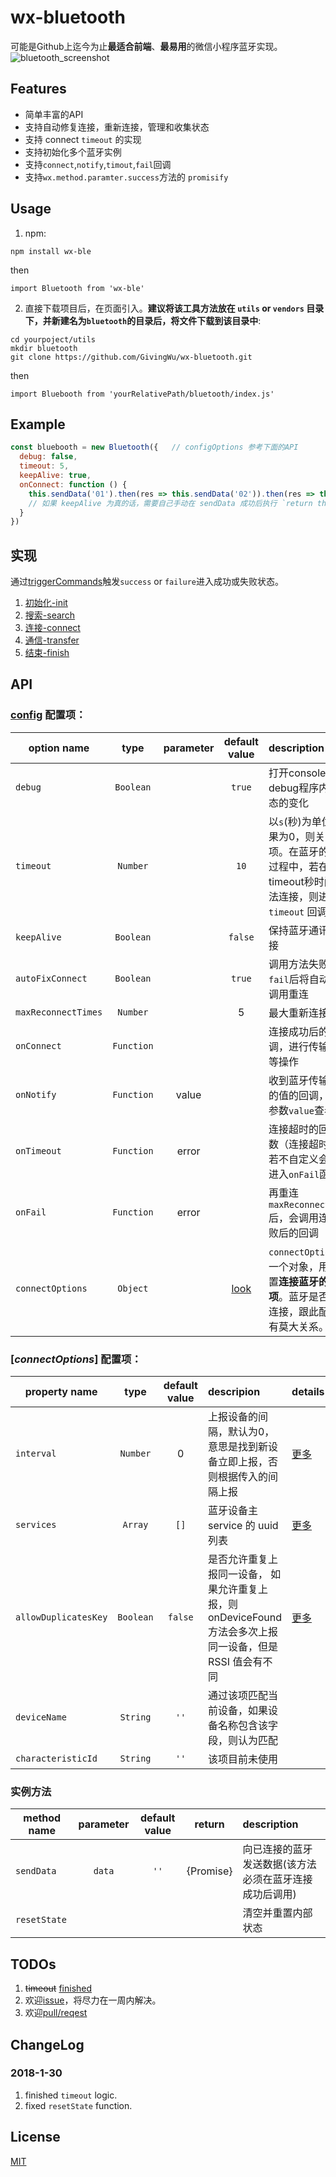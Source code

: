 
# wx-bluetooth

可能是Github上迄今为止**最适合前端**、**最易用**的微信小程序蓝牙实现。
![bluetooth_screenshot](http://7xrwmf.com1.z0.glb.clouddn.com/wx-bluetooth_screenshot)

## Features

+ 简单丰富的API
+ 支持自动修复连接，重新连接，管理和收集状态
+ 支持 connect `timeout` 的实现
+ 支持初始化多个蓝牙实例
+ 支持`connect`,`notify`,`timout`,`fail`回调
+ 支持`wx.method.paramter.success`方法的 `promisify`


## Usage

1. npm:

```
npm install wx-ble
```

then

```
import Bluetooth from 'wx-ble'
```

2. 直接下载项目后，在页面引入。**建议将该工具方法放在 `utils` or `vendors` 目录下，并新建名为`bluetooth`的目录后，将文件下载到该目录中**:

```
cd yourpoject/utils
mkdir bluetooth
git clone https://github.com/GivingWu/wx-bluetooth.git
```

then

```
import Bluebooth from 'yourRelativePath/bluetooth/index.js'
```


## Example

```js
const bluebooth = new Bluetooth({   // configOptions 参考下面的API
  debug: false,
  timeout: 5,
  keepAlive: true,
  onConnect: function () {
    this.sendData('01').then(res => this.sendData('02')).then(res => this.sendData('03')).then(res => this.trigger('success'))
    // 如果 keepAlive 为真的话，需要自己手动在 sendData 成功后执行 `return this.trigger('success', true)` 以触发 `finish` 状态以进入关闭蓝牙连接和蓝牙适配器操作
  }
})
```


## 实现

通过[triggerCommands](/utils/trigger.js)触发`success` or `failure`进入成功或失败状态。

1. [初始化-init](/states/init.js)
2. [搜索-search](/states/search.js)
3. [连接-connect](/states/connect.js)
4. [通信-transfer](/states/transfer.js)
5. [结束-finish](/states/finish.js)


## API

### [config](/config/index.js) 配置项：

| option name | type      |  parameter  | default value | description |
| ---------   | :------:  | :---------: | :-----------: | :---------- |
| `debug`     | `Boolean` |             |    `true`     | 打开console，debug程序内部状态的变化 |
| `timeout`   | `Number`  |             |    `10`       | 以`s`(秒)为单位。如果为0，则关闭该项。在蓝牙的连接过程中，若在该 timeout秒时间内无法连接，则进入 `timeout` 回调 |
| `keepAlive` | `Boolean` |             |    `false`    | 保持蓝牙通讯的连接 |
| `autoFixConnect`| `Boolean` |         |    `true`     | 调用方法失败进入`fail`后将自动重新调用重连 |
| `maxReconnectTimes`| `Number` |       |    5          | 最大重新连接次数 |
| `onConnect` | `Function` |            |               | 连接成功后的回调，进行传输数据等操作 |
| `onNotify`  | `Function` |   value    |               | 收到蓝牙传输过来的值的回调，通过参数`value`查看该值 |
| `onTimeout` | `Function` |   error    |               | 连接超时的回调函数（连接超时函数若不自定义会自动进入`onFail`函数） |
| `onFail`    | `Function` |   error    |               | 再重连`maxReconnectTimes`后，会调用连接失败后的回调 |
| `connectOptions` | `Object`  |        |   [look](#connectOptions)  | `connectOptions` 是一个对象，用来设置**连接蓝牙的配置项**。蓝牙是否能够连接，跟此配置项有莫大关系。 |


### [*connectOptions*] 配置项：

| property name | type     | default value | descripion | details |
| ------------- | :------: | :-----------: | :--------- | :------ |
| `interval`    | `Number` | 0             | 上报设备的间隔，默认为0，意思是找到新设备立即上报，否则根据传入的间隔上报 | [更多](https://mp.weixin.qq.com/debug/wxadoc/dev/api/bluetooth.html#wxstartbluetoothdevicesdiscoveryobject) |
| `services`    | `Array`  | `[]`          | 蓝牙设备主 service 的 uuid 列表 | [更多](https://mp.weixin.qq.com/debug/wxadoc/dev/api/bluetooth.html#wxstartbluetoothdevicesdiscoveryobject) |
| `allowDuplicatesKey` | `Boolean` | `false` | 是否允许重复上报同一设备， 如果允许重复上报，则onDeviceFound 方法会多次上报同一设备，但是 RSSI 值会有不同 | [更多](https://mp.weixin.qq.com/debug/wxadoc/dev/api/bluetooth.html#wxstartbluetoothdevicesdiscoveryobject) |
| `deviceName` | `String`  | `''`          | 通过该项匹配当前设备，如果设备名称包含该字段，则认为匹配 |     |
| `characteristicId` | `String`  | `''`    | 该项目前未使用 |     |


### 实例方法
| method name |  parameter  | default value |   return   | description |
| ----------- | :---------: | :-----------: | :--------: | :---------- |
| `sendData`  |  `data`     | `''`          | {Promise}  | 向已连接的蓝牙发送数据(该方法必须在蓝牙连接成功后调用) |
| `resetState`|             |               |            | 清空并重置内部状态 |


## TODOs

1. ~~timeout~~ [finished](https://github.com/GivingWu/wx-bluetooth/blob/master/index.js#L52)
2. 欢迎[issue](https://github.com/GivingWu/wx-bluetooth/issues)，将尽力在一周内解决。
3. 欢迎[pull/reqest](https://github.com/GivingWu/wx-bluetooth/pulls)


## ChangeLog

### 2018-1-30
1. finished `timeout` logic.
2. fixed `resetState` function.


## License

[MIT](http://opensource.org/licenses/MIT)
